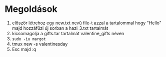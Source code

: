 # Megoldások
1. először létrehoz egy new.txt nevű file-t azzal a tartalommal hogy "Hello" majd hozzáfűzi új sorban a hazi_3.txt tartalmát
2. kicsomagolja a gifts.tar tartalmát valentine_gifts néven
3. `sudo -iu margot`
4. tmux new -s valentinesday
5. Esc majd :q